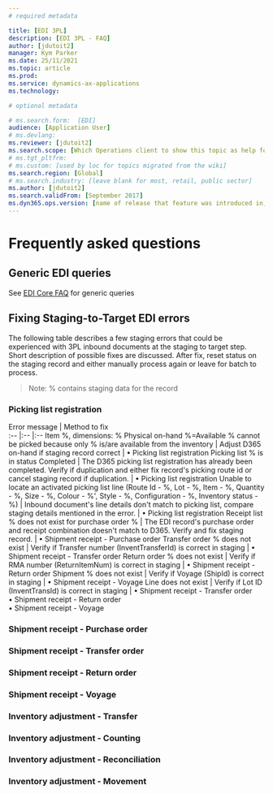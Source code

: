 ```yaml
---
# required metadata

title: [EDI 3PL]
description: [EDI 3PL - FAQ]
author: [jdutoit2]
manager: Kym Parker
ms.date: 25/11/2021
ms.topic: article
ms.prod: 
ms.service: dynamics-ax-applications
ms.technology: 

# optional metadata

# ms.search.form:  [EDI]
audience: [Application User]
# ms.devlang: 
ms.reviewer: [jdutoit2]
ms.search.scope: [Which Operations client to show this topic as help for, to be set by content strategist, see list here: https://microsoft.sharepoint.com/teams/DynDoc/_layouts/15/WopiFrame.aspx?sourcedoc={23419e1c-eb64-42e9-aa9b-79875b428718}&action=edit&wd=target%28Core%20Dynamics%20AX%20CP%20requirements%2Eone%7C4CC185C0%2DEFAA%2D42CD%2D94B9%2D8F2A45E7F61A%2FVersions%20list%20for%20docs%20topics%7CC14BE630%2D5151%2D49D6%2D8305%2D554B5084593C%2F%29]
# ms.tgt_pltfrm: 
# ms.custom: [used by loc for topics migrated from the wiki]
ms.search.region: [Global]
# ms.search.industry: [leave blank for most, retail, public sector]
ms.author: [jdutoit2]
ms.search.validFrom: [September 2017]
ms.dyn365.ops.version: [name of release that feature was introduced in, see list here: https://microsoft.sharepoint.com/teams/DynDoc/_layouts/15/WopiFrame.aspx?sourcedoc={23419e1c-eb64-42e9-aa9b-79875b428718}&action=edit&wd=target%28Core%20Dynamics%20AX%20CP%20requirements%2Eone%7C4CC185C0%2DEFAA%2D42CD%2D94B9%2D8F2A45E7F61A%2FVersions%20list%20for%20docs%20topics%7CC14BE630%2D5151%2D49D6%2D8305%2D554B5084593C%2F%29]
---
```


# Frequently asked questions

## Generic EDI queries

See [EDI Core FAQ](../../CORE/OTHER/FAQ.md) for generic queries

## Fixing Staging-to-Target EDI errors
The following table describes a few staging errors that could be experienced with 3PL inbound documents at the staging to target step. Short description of possible fixes are discussed. After fix, reset status on the staging record and either manually process again or leave for batch to process.

> Note: % contains staging data for the record

### Picking list registration

Error	message                                              | Method to fix        
:--                                                 |:--                |:--
Item %, dimensions: % Physical on-hand %=Available % cannot be picked because only % is/are available from the inventory  | Adjust D365 on-hand if staging record correct  | • Picking list registration
Picking list % is in status Completed               | The D365 picking list registration has already been completed. Verify if duplication and either fix record's picking route id or cancel staging record if duplication.  | • Picking list registration
Unable to locate an activated picking list line (Route Id - %, Lot - %, Item - %, Quantity - %, Size - %, Colour - %', Style - %, Configuration - %, Inventory status - %)  | Inbound document's line details don't match to picking list, compare staging details mentioned in the error. | • Picking list registration
Receipt list % does not exist for purchase order %  | The EDI record's purchase order and receipt combination doesn't match to D365. Verify and fix staging record. | • Shipment receipt - Purchase order
Transfer order % does not exist | Verify if Transfer number (InventTransferId) is correct in staging  | • Shipment receipt - Transfer order
Return order % does not exist   | Verify if RMA number (ReturnItemNum) is correct in staging          | • Shipment receipt - Return order
Shipment % does not exist       | Verify if Voyage (ShipId) is correct in staging                     | • Shipment receipt - Voyage
Line does not exist             | Verify if Lot ID (InventTransId) is correct in staging              | • Shipment receipt - Transfer order <br> • Shipment receipt - Return order <br> • Shipment receipt - Voyage

### Shipment receipt - Purchase order


### Shipment receipt - Transfer order


### Shipment receipt - Return order


### Shipment receipt - Voyage


### Inventory adjustment - Transfer


### Inventory adjustment - Counting


### Inventory adjustment - Reconciliation


### Inventory adjustment - Movement
